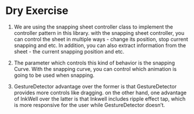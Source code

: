 # Dry Exercise

1) We are using the snapping sheet controller class to implement the controller pattern in this library.
with the snapping sheet controller, you can control the sheet in multiple ways - change its position,
stop current snapping and etc. In addition, you can also extract information from the sheet - the current snapping position and etc.

2) The parameter which controls this kind of behavior is the snapping Curve. 
With the snapping curve, you can control which animation is going to be used when snapping.

3) GestureDetector advantage over the former is that GestureDetector provides more controls like dragging. 
on the other hand, one advantage of InkWell over the latter is that Inkwell includes ripple effect tap, 
which is more responsive for the user while GestureDetector doesn’t.
